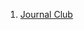 <!-- TITLE: Club Pages -->
<!-- SUBTITLE: Here are the links to all the club Pages of BPHC -->

1. [Journal Club](https://www.facebook.com/JournalClubBPHC/)
